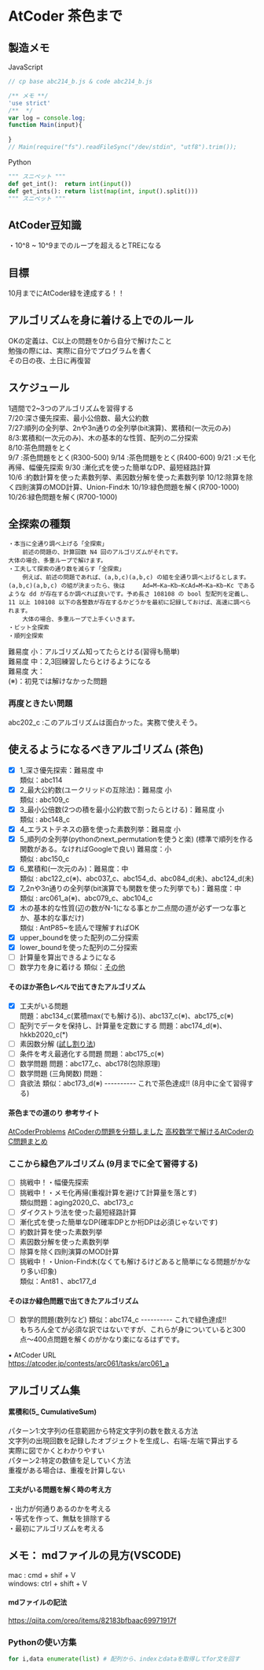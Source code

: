 # AtCoder 茶色まで
## 製造メモ
JavaScript
``` JavaScript
// cp base abc214_b.js & code abc214_b.js

/** メモ **/
'use strict'
/**  */
var log = console.log;
function Main(input){
	
}
// Main(require("fs").readFileSync("/dev/stdin", "utf8").trim());
```

Python
``` Python
""" スニペット """
def get_int():	return int(input())
def get_ints():	return list(map(int, input().split()))
""" スニペット """
```
## AtCoder豆知識
・10^8 ~ 10^9までのループを超えるとTREになる

## 目標
10月までにAtCoder緑を達成する！！  

## アルゴリズムを身に着ける上でのルール
OKの定義は、C以上の問題を0から自分で解けたこと  
勉強の際には、実際に自分でプログラムを書く  
その日の夜、土日に再復習  

## スケジュール
1週間で2~3つのアルゴリズムを習得する  
7/20:深さ優先探索、最小公倍数、最大公約数  
7/27:順列の全列挙、2nや3n通りの全列挙(bit演算)、累積和(一次元のみ)  
8/3:累積和(一次元のみ)、木の基本的な性質、配列の二分探索  
8/10:茶色問題をとく  
9/7  :茶色問題をとく(R300-500)
9/14 :茶色問題をとく(R400-600)
9/21 :メモ化再帰、幅優先探索 
9/30 :漸化式を使った簡単なDP、最短経路計算  
10/6 :約数計算を使った素数列挙、素因数分解を使った素数列挙
10/12:除算を除く四則演算のMOD計算、Union-Find木
10/19:緑色問題を解く(R700-1000)
10/26:緑色問題を解く(R700-1000)

## 全探索の種類
	・本当に全通り調べ上げる「全探索」  
		前述の問題の、計算回数 N4 回のアルゴリズムがそれです。  
	大体の場合、多重ループで解けます。  
	・工夫して探索の通り数を減らす「全探索」  
		例えば、前述の問題であれば、(a,b,c)(a,b,c) の組を全通り調べ上げるとします。(a,b,c)(a,b,c) の組が決まったら、後は 	Ad=M−Ka−Kb−KcAd=M−Ka−Kb−Kc であるような dd が存在するか調べれば良いです。予め長さ 108108 の bool 型配列を定義し、11 以上 108108 以下の各整数が存在するかどうかを最初に記録しておけば、高速に調べられます。
		大体の場合、多重ループで上手くいきます。
	・ビット全探索  
	・順列全探索  

難易度 小：アルゴリズム知ってたらとける(習得も簡単)  
難易度 中：2,3回練習したらとけるようになる  
難易度 大：  
(※)：初見では解けなかった問題  

### 再度ときたい問題
abc202_c :このアルゴリズムは面白かった。実務で使えそう。


## 使えるようになるべきアルゴリズム (茶色)
- [x] 1_深さ優先探索：難易度 中  
	類似：abc114  
- [x] 2_最大公約数(ユークリッドの互除法)：難易度 小  
	類似 : abc109_c  
- [x] 3_最小公倍数(2つの積を最小公約数で割ったらとける)：難易度 小  
	類似 : abc148_c  
- [x] 4_エラストテネスの篩を使った素数列挙：難易度 小  
- [x] 5_順列の全列挙(pythonのnext_permutationを使うと楽) (標準で順列を作る関数がある。なければGoogleで良い) 難易度：小  
	類似 : abc150_c  
- [x] 6_累積和(一次元のみ)：難易度：中    
	類似 : abc122_c(※)、abc037_c、abc154_d、abc084_d(未)、abc124_d(未)  
- [x] 7_2nや3n通りの全列挙(bit演算でも関数を使った列挙でも)：難易度：中  
	類似 : arc061_a(※)、abc079_c、abc104_c  
- [x] 木の基本的な性質(辺の数がN-1になる事とか二点間の道が必ず一つな事とか、基本的な事だけ)  
	類似 : AntP85~を読んで理解すればOK  
- [x] upper_boundを使った配列の二分探索  
- [x] lower_boundを使った配列の二分探索  
- [ ] 計算量を算出できるようになる 
- [ ] 数学力を身に着ける
	類似：[その他](https://qiita.com/fujioka_math/items/1e55062c58d45f837b10)
#### そのほか茶色レベルで出てきたアルゴリズム  
- [x] 工夫がいる問題  
	問題：abc134_c(累積max(でも解ける))、abc137_c(※)、abc175_c(※)  
- [ ] 配列でデータを保持し、計算量を定数にする
	問題：abc174_d(※)、hkkb2020_c(*)
- [ ] 素因数分解 ([試し割り法](https://ja.wikipedia.org/wiki/試し割り法))
- [ ] 条件を考え最適化する問題
	問題：abc175_c(※)
- [ ] 数学問題
	問題：abc177_c、abc178(包除原理)
- [ ] 数学問題 (三角関数)
	問題：
- [ ] 貪欲法
類似：abc173_d(※)
---------- これで茶色達成‼︎ (8月中に全て習得する)
#### 茶色までの道のり 参考サイト
[AtCoderProblems](https://kenkoooo.com/atcoder)
[AtCoderの問題を分類しました](https://qiita.com/KoyanagiHitoshi/items/32dc42d8c5ee75339e54)
[高校数学で解けるAtCoderのC問題まとめ](https://qiita.com/fujioka_math/items/1e55062c58d45f837b10)

### ここから緑色アルゴリズム (9月までに全て習得する)  
- [ ] 挑戦中！・幅優先探索  
- [ ] 挑戦中！・メモ化再帰(重複計算を避けて計算量を落とす)  
	類似問題：aging2020_C、abc173_c  
- [ ] ダイクストラ法を使った最短経路計算  
- [ ] 漸化式を使った簡単なDP(確率DPとか桁DPは必須じゃないです)  
- [ ] 約数計算を使った素数列挙  
- [ ] 素因数分解を使った素数列挙  
- [ ] 除算を除く四則演算のMOD計算  
- [ ] 挑戦中！・Union-Find木(なくても解けるけどあると簡単になる問題がかなり多い印象)  
	類似：Ant81 、abc177_d
#### そのほか緑色問題で出てきたアルゴリズム  
- [ ] 数学的問題(数列など)
	類似：abc174_c
---------- これで緑色達成‼︎  
もちろん全てが必須な訳ではないですが、これらが身についていると300点〜400点問題を解くのがかなり楽になるはずです。  

▪️ AtCoder URL  
https://atcoder.jp/contests/arc061/tasks/arc061_a  

## アルゴリズム集
#### 累積和(5_ CumulativeSum)
パターン1:文字列の任意範囲から特定文字列の数を数える方法  
	文字列の出現回数を記録したオブジェクトを生成し、右端-左端で算出する  
	実際に図でかくとわかりやすい  
パターン2:特定の数値を足していく方法  
	重複がある場合は、重複を計算しない  

#### 工夫がいる問題を解く時の考え方
・出力が何通りあるのかを考える  
・等式を作って、無駄を排除する  
・最初にアルゴリズムを考える

## メモ： mdファイルの見方(VSCODE)
mac : cmd + shif + V  
windows: ctrl + shift + V
#### mdファイルの記法
https://qiita.com/oreo/items/82183bfbaac69971917f

### Pythonの使い方集
``` Python 
for i,data enumerate(list) # 配列から、indexとdataを取得してfor文を回す
```